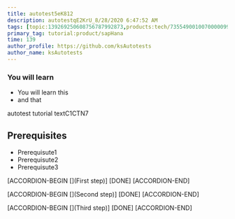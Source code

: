 ```yaml
---
title: autotest5eK812
description: autotestqE2KrU_8/28/2020 6:47:52 AM
tags: [topic:139269250608756787992873,products:tech/73554900100700000996,tutorial:experience/advanced]
primary_tag: tutorial:product/sapHana
time: 139
author_profile: https://github.com/ksAutotests
author_name: ksAutotests
---
```

### You will learn
- You will learn this
- and that

autotest tutorial textC1CTN7

## Prerequisites
- Prerequisute1
- Prerequisute2
- Prerequisute3

[ACCORDION-BEGIN [](First step)]
[DONE]
[ACCORDION-END]

[ACCORDION-BEGIN [](Second step)]
[DONE]
[ACCORDION-END]

[ACCORDION-BEGIN [](Third step)]
[DONE]
[ACCORDION-END]

